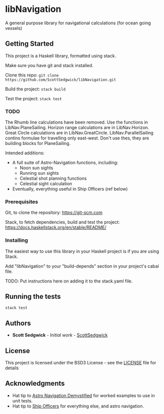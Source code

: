 # libNavigation

A general purpose library for navigational calculations (for ocean going vessels)


## Getting Started

This project is a Haskell library, formatted using stack.

Make sure you have git and stack installed.

Clone this repo: `git clone https://github.com/ScottSedgwick/libNavigation.git`

Build the project: `stack build`

Test the project: `stack test`


### TODO

The Rhumb line calculations have been removed. Use the functions in LibNav.PlaneSailing.
Horizon range calculations are in LibNav.Horizon.
Great Circle calculations are in LibNav.GreatCircle.
LibNav.ParallelSailing contins formulae for travelling only east-west.  Don't use thes, they are building blocks for PlaneSailing.

Intended additions:
* A full suite of Astro-Navigation functions, including:
  * Noon sun sights
  * Running sun sights
  * Celestial shot planning functions
  * Celestial sight calculation
* Eventually, everything useful in Ship Officers (ref below)


### Prerequisites

Git, to clone the repository: https://git-scm.com

Stack, to fetch dependencies, build and test the project: https://docs.haskellstack.org/en/stable/README/


### Installing

The easiest way to use this library in your Haskell project is if you are using Stack.

Add "libNavigation" to your "build-depends" section in your project's cabal file.

TODO: Put instructions here on adding it to the stack.yaml file.


## Running the tests

`stack test`


## Authors

* **Scott Sedgwick** - *Initial work* - [ScottSedgwick](https://github.com/ScottSedgwick/)


## License

This project is licensed under the BSD3 License - see the [LICENSE](LICENSE) file for details

## Acknowledgments

* Hat tip to [Astro Navigation Demystified](astronavigationdemystified.com) for worked examples to use in unit tests.
* Hat tip to [Ship Officers](http://shipofficer.com/so/navigation/) for everything else, and astro navigation.
